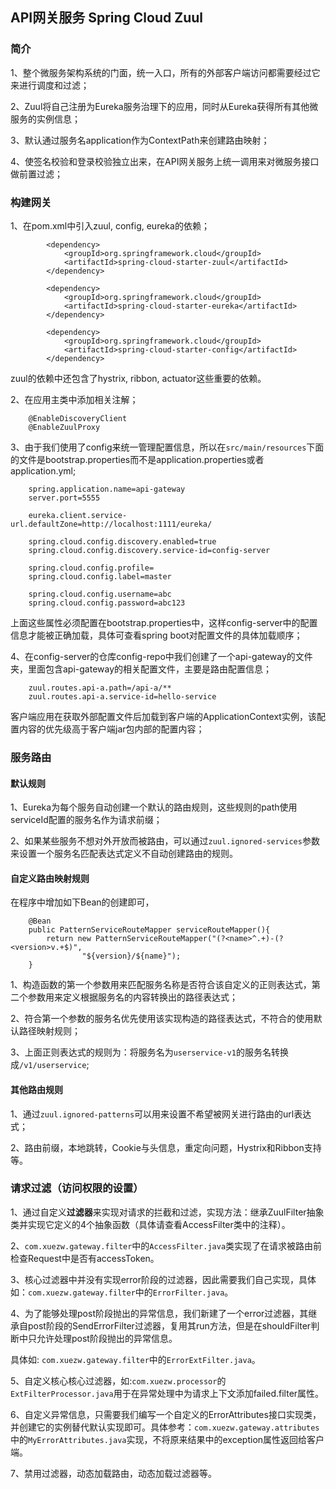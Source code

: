 ## API网关服务 Spring Cloud Zuul

### 简介

1、整个微服务架构系统的门面，统一入口，所有的外部客户端访问都需要经过它来进行调度和过滤；

2、Zuul将自己注册为Eureka服务治理下的应用，同时从Eureka获得所有其他微服务的实例信息；

3、默认通过服务名application作为ContextPath来创建路由映射；

4、使签名校验和登录校验独立出来，在API网关服务上统一调用来对微服务接口做前置过滤；

### 构建网关

1、在pom.xml中引入zuul, config, eureka的依赖；
```
        <dependency>
            <groupId>org.springframework.cloud</groupId>
            <artifactId>spring-cloud-starter-zuul</artifactId>
        </dependency>
        
        <dependency>
            <groupId>org.springframework.cloud</groupId>
            <artifactId>spring-cloud-starter-eureka</artifactId>
        </dependency>
        
        <dependency>
            <groupId>org.springframework.cloud</groupId>
            <artifactId>spring-cloud-starter-config</artifactId>
        </dependency>
```
zuul的依赖中还包含了hystrix, ribbon, actuator这些重要的依赖。

2、在应用主类中添加相关注解；
```
    @EnableDiscoveryClient
    @EnableZuulProxy
```

3、由于我们使用了config来统一管理配置信息，所以在`src/main/resources`下面的文件是bootstrap.properties而不是application.properties或者application.yml;
```
    spring.application.name=api-gateway
    server.port=5555

    eureka.client.service-url.defaultZone=http://localhost:1111/eureka/

    spring.cloud.config.discovery.enabled=true
    spring.cloud.config.discovery.service-id=config-server

    spring.cloud.config.profile=
    spring.cloud.config.label=master

    spring.cloud.config.username=abc
    spring.cloud.config.password=abc123
```
上面这些属性必须配置在bootstrap.properties中，这样config-server中的配置信息才能被正确加载，具体可查看spring boot对配置文件的具体加载顺序；

4、在config-server的仓库config-repo中我们创建了一个api-gateway的文件夹，里面包含api-gateway的相关配置文件，主要是路由配置信息；
```
    zuul.routes.api-a.path=/api-a/**
    zuul.routes.api-a.service-id=hello-service
```
客户端应用在获取外部配置文件后加载到客户端的ApplicationContext实例，该配置内容的优先级高于客户端jar包内部的配置内容；

### 服务路由

#### 默认规则

1、Eureka为每个服务自动创建一个默认的路由规则，这些规则的path使用serviceId配置的服务名作为请求前缀；

2、如果某些服务不想对外开放而被路由，可以通过`zuul.ignored-services`参数来设置一个服务名匹配表达式定义不自动创建路由的规则。

#### 自定义路由映射规则

在程序中增加如下Bean的创建即可，
```
    @Bean
    public PatternServiceRouteMapper serviceRouteMapper(){
        return new PatternServiceRouteMapper("(?<name>^.+)-(?<version>v.+$)",
                "${version}/${name}");
    }
```
1、构造函数的第一个参数用来匹配服务名称是否符合该自定义的正则表达式，第二个参数用来定义根据服务名的内容转换出的路径表达式；

2、符合第一个参数的服务名优先使用该实现构造的路径表达式，不符合的使用默认路径映射规则；

3、上面正则表达式的规则为：将服务名为`userservice-v1`的服务名转换成`/v1/userservice`;

#### 其他路由规则

1、通过`zuul.ignored-patterns`可以用来设置不希望被网关进行路由的url表达式；

2、路由前缀，本地跳转，Cookie与头信息，重定向问题，Hystrix和Ribbon支持等。

### 请求过滤（访问权限的设置）

1、通过自定义**过滤器**来实现对请求的拦截和过滤，实现方法：继承ZuulFilter抽象类并实现它定义的4个抽象函数（具体请查看AccessFilter类中的注释）。

2、`com.xuezw.gateway.filter`中的`AccessFilter.java`类实现了在请求被路由前检查Request中是否有accessToken。

3、核心过滤器中并没有实现error阶段的过滤器，因此需要我们自己实现，具体如：`com.xuezw.gateway.filter`中的`ErrorFilter.java`。

4、为了能够处理post阶段抛出的异常信息，我们新建了一个error过滤器，其继承自post阶段的SendErrorFilter过滤器，复用其run方法，但是在shouldFilter判断中只允许处理post阶段抛出的异常信息。

具体如: `com.xuezw.gateway.filter`中的`ErrorExtFilter.java`。

5、自定义核心核心过滤器，如:`com.xuezw.processor`的`ExtFilterProcessor.java`用于在异常处理中为请求上下文添加failed.filter属性。

6、自定义异常信息，只需要我们编写一个自定义的ErrorAttributes接口实现类，并创建它的实例替代默认实现即可。具体参考：`com.xuezw.gateway.attributes`中的`MyErrorAttributes.java`实现，不将原来结果中的exception属性返回给客户端。

7、禁用过滤器，动态加载路由，动态加载过滤器等。





